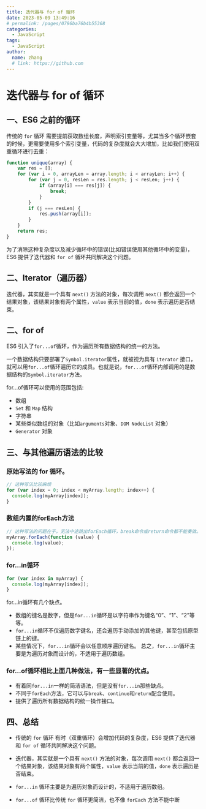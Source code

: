```yaml
---
title: 迭代器与 for of 循环
date: 2023-05-09 13:49:16
# permalink: /pages/0796ba76b4b55368
categories:
  - JavaScript
tags:
  - JavaScript
author:
  name: zhang
  # link: https://github.com
---
```


> 

# 迭代器与 for of 循环

## 一、ES6 之前的循环

传统的 `for` 循环 需要提前获取数组长度，声明索引变量等，尤其当多个循环嵌套的时候，更需要使用多个索引变量，代码的复杂度就会大大增加，比如我们使用双重循环进行去重：
```js
function unique(array) {
    var res = [];
    for (var i = 0, arrayLen = array.length; i < arrayLen; i++) {
        for (var j = 0, resLen = res.length; j < resLen; j++) {
            if (array[i] === res[j]) {
                break;
            }
        }
        if (j === resLen) {
            res.push(array[i]);
        }
    }
    return res;
}
```
为了消除这种复杂度以及减少循环中的错误(比如错误使用其他循环中的变量)，ES6 提供了迭代器和 `for of` 循环共同解决这个问题。

## 二、Iterator（遍历器）

迭代器，其实就是一个具有 `next()` 方法的对象，每次调用 `next()` 都会返回一个结果对象，该结果对象有两个属性，`value` 表示当前的值，`done` 表示遍历是否结束。

## 二、for of
ES6 引入了`for...of`循环，作为遍历所有数据结构的统一的方法。

一个数据结构只要部署了`Symbol.iterator`属性，就被视为具有 `iterator` 接口，就可以用`for...of`循环遍历它的成员。也就是说，`for...of`循环内部调用的是数据结构的`Symbol.iterator`方法。

for...of循环可以使用的范围包括:
* 数组
* `Set` 和 `Map` 结构
* 字符串
* 某些类似数组的对象（比如`arguments`对象、`DOM NodeList` 对象）
* `Generator` 对象


## 三、与其他遍历语法的比较

### 原始写法的 for 循环。
```js
// 这种写法比较麻烦
for (var index = 0; index < myArray.length; index++) {
  console.log(myArray[index]);
}
```

### 数组内置的forEach方法
```js
// 这种写法的问题在于，无法中途跳出forEach循环，break命令或return命令都不能奏效。
myArray.forEach(function (value) {
  console.log(value);
});
```

### for...in循环
```js
for (var index in myArray) {
  console.log(myArray[index]);
}
```
for...in循环有几个缺点。

* 数组的键名是数字，但是`for...in`循环是以字符串作为键名“0”、“1”、“2”等等。
* `for...in`循环不仅遍历数字键名，还会遍历手动添加的其他键，甚至包括原型链上的键。
* 某些情况下，`for...in`循环会以任意顺序遍历键名。
总之，`for...in`循环主要是为遍历对象而设计的，不适用于遍历数组。


### for...of循环相比上面几种做法，有一些显著的优点。

* 有着同`for...in`一样的简洁语法，但是没有`for...in`那些缺点。
* 不同于`forEach`方法，它可以与`break`、`continue`和`return`配合使用。
* 提供了遍历所有数据结构的统一操作接口。

## 四、总结

* 传统的 `for` 循环 有时（双重循环）会增加代码的复杂度，ES6 提供了迭代器和 `for of` 循环共同解决这个问题。

* 迭代器，其实就是一个具有 `next()` 方法的对象，每次调用 `next()` 都会返回一个结果对象，该结果对象有两个属性，`value` 表示当前的值，`done` 表示遍历是否结束。

* `for...in` 循环主要是为遍历对象而设计的，不适用于遍历数组。

* `for...of` 循环比传统 `for` 循环更简洁，也不像 `forEach` 方法不能中断

